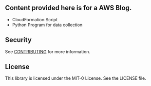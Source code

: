 ## Content provided here is for a AWS Blog.

* CloudFormation Script 
* Python Program for data collection

## Security

See [CONTRIBUTING](CONTRIBUTING.md#security-issue-notifications) for more information.

## License

This library is licensed under the MIT-0 License. See the LICENSE file.


